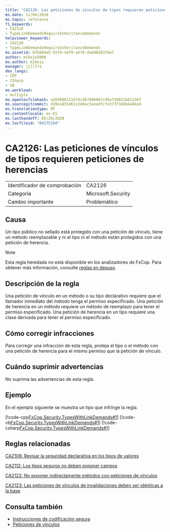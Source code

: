 ```yaml
---
title: 'CA2126: Las peticiones de vínculos de tipos requieren peticiones de herencias'
ms.date: 11/04/2016
ms.topic: reference
f1_keywords:
- CA2126
- TypeLinkDemandsRequireInheritanceDemands
helpviewer_keywords:
- CA2126
- TypeLinkDemandsRequireInheritanceDemands
ms.assetid: 07b604e5-5579-4df9-a578-dadd0d8370a7
author: mikejo5000
ms.author: mikejo
manager: jillfra
dev_langs:
- CPP
- CSharp
- VB
ms.workload:
- multiple
ms.openlocfilehash: a2650861116f4cd67686087c95ef20022b6123bf
ms.sourcegitcommit: d20ce855461c240ac5eee0fcfe373f166b4a04a9
ms.translationtype: MT
ms.contentlocale: es-ES
ms.lasthandoff: 05/29/2020
ms.locfileid: "84175168"
---
```

# <a name="ca2126-type-link-demands-require-inheritance-demands"></a>CA2126: Las peticiones de vínculos de tipos requieren peticiones de herencias

|||
|-|-|
|Identificador de comprobación|CA2126|
|Categoría|Microsoft.Security|
|Cambio importante|Problemático|

## <a name="cause"></a>Causa
Un tipo público no sellado está protegido con una petición de vínculo, tiene un método reemplazable y ni el tipo ni el método están protegidos con una petición de herencia.

> [!NOTE]
> Esta regla heredada no está disponible en los analizadores de FxCop. Para obtener más información, consulte [reglas en desuso](fxcop-rule-port-status.md#deprecated-rules).

## <a name="rule-description"></a>Descripción de la regla
Una petición de vínculo en un método o su tipo declarativo requiere que el llamador inmediato del método tenga el permiso especificado. Una petición de herencia en un método requiere un método de reemplazo para tener el permiso especificado. Una petición de herencia en un tipo requiere una clase derivada para tener el permiso especificado.

## <a name="how-to-fix-violations"></a>Cómo corregir infracciones
Para corregir una infracción de esta regla, proteja el tipo o el método con una petición de herencia para el mismo permiso que la petición de vínculo.

## <a name="when-to-suppress-warnings"></a>Cuándo suprimir advertencias
No suprima las advertencias de esta regla.

## <a name="example"></a>Ejemplo
En el ejemplo siguiente se muestra un tipo que infringe la regla.

[!code-cpp[FxCop.Security.TypesWithLinkDemands#1](../code-quality/codesnippet/CPP/ca2126-type-link-demands-require-inheritance-demands_1.cpp)]
[!code-vb[FxCop.Security.TypesWithLinkDemands#1](../code-quality/codesnippet/VisualBasic/ca2126-type-link-demands-require-inheritance-demands_1.vb)]
[!code-csharp[FxCop.Security.TypesWithLinkDemands#1](../code-quality/codesnippet/CSharp/ca2126-type-link-demands-require-inheritance-demands_1.cs)]

## <a name="related-rules"></a>Reglas relacionadas
[CA2108: Revisar la seguridad declarativa en los tipos de valores](../code-quality/ca2108.md)

[CA2112: Los tipos seguros no deben exponer campos](../code-quality/ca2112.md)

[CA2122: No exponer indirectamente métodos con peticiones de vínculos](../code-quality/ca2122.md)

[CA2123: Las peticiones de vínculos de invalidaciones deben ser idénticas a la base](../code-quality/ca2123.md)

## <a name="see-also"></a>Consulta también

- [Instrucciones de codificación segura](/dotnet/standard/security/secure-coding-guidelines)
- [Peticiones de vínculos](/dotnet/framework/misc/link-demands)
